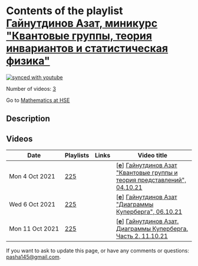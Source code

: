# Contents of the playlist [Гайнутдинов Азат, миникурс  "Квантовые группы, теория инвариантов и статистическая физика"](https://www.youtube.com/playlist?list=PLq3E5oubNNoAsMjpbKpDZ5kl_tYi6k1d3)

[![synced with youtube](https://img.shields.io/github/last-commit/mathphysschool/mathphysschool.github.io/autoupdate1?label=synced%20with%20youtube)](https://github.com/mathphysschool/mathphysschool.github.io/commits/autoupdate1)

Number of videos: [3](#videos)

Go to [Mathematics at HSE](../README.md)

## Description



## Videos

|Date|Playlists|Links|Video title|
|---|---|---|---|
| Mon&nbsp;4&nbsp;Oct&nbsp;2021 | [225](../playlists/225 "Гайнутдинов Азат, миникурс  &#34;Квантовые группы, теория инвариантов и статистическая физика&#34;") |  | [[**e**](https://studio.youtube.com/video/o_HscRLmlzw/edit "Edit")] [Гайнутдинов Азат  &#34;Квантовые группы и теория представлений&#34;, 04.10.21](https://www.youtube.com/watch?v=o_HscRLmlzw&list=PLq3E5oubNNoAsMjpbKpDZ5kl_tYi6k1d3 "1-я лекция миникурса Азата Гайнутдинова (CNRS) &#34;Квантовые группы, теория инвариантов и статистическая физика&#34;") |
| Wed&nbsp;6&nbsp;Oct&nbsp;2021 | [225](../playlists/225 "Гайнутдинов Азат, миникурс  &#34;Квантовые группы, теория инвариантов и статистическая физика&#34;") |  | [[**e**](https://studio.youtube.com/video/waZN13rLFmc/edit "Edit")] [Гайнутдинов Азат &#34;Диаграммы Куперберга&#34;, 06.10.21](https://www.youtube.com/watch?v=waZN13rLFmc&list=PLq3E5oubNNoAsMjpbKpDZ5kl_tYi6k1d3 "2-я лекция миникурса Азата Гайнутдинова (CNRS) &#34;Квантовые группы, теория инвариантов и статистическая физика&#34;") |
| Mon&nbsp;11&nbsp;Oct&nbsp;2021 | [225](../playlists/225 "Гайнутдинов Азат, миникурс  &#34;Квантовые группы, теория инвариантов и статистическая физика&#34;") |  | [[**e**](https://studio.youtube.com/video/EvivxdQrd0s/edit "Edit")] [Гайнутдинов Азат. Диаграммы Куперберга. Часть 2. 11.10.21](https://www.youtube.com/watch?v=EvivxdQrd0s&list=PLq3E5oubNNoAsMjpbKpDZ5kl_tYi6k1d3 "3-я лекция миникурса Азата Гайнутдинова (CNRS) &#34;Квантовые группы, теория инвариантов и статистическая физика&#34;") |


 If you want to ask to update this page, or have any comments or questions: <pasha145@gmail.com>.